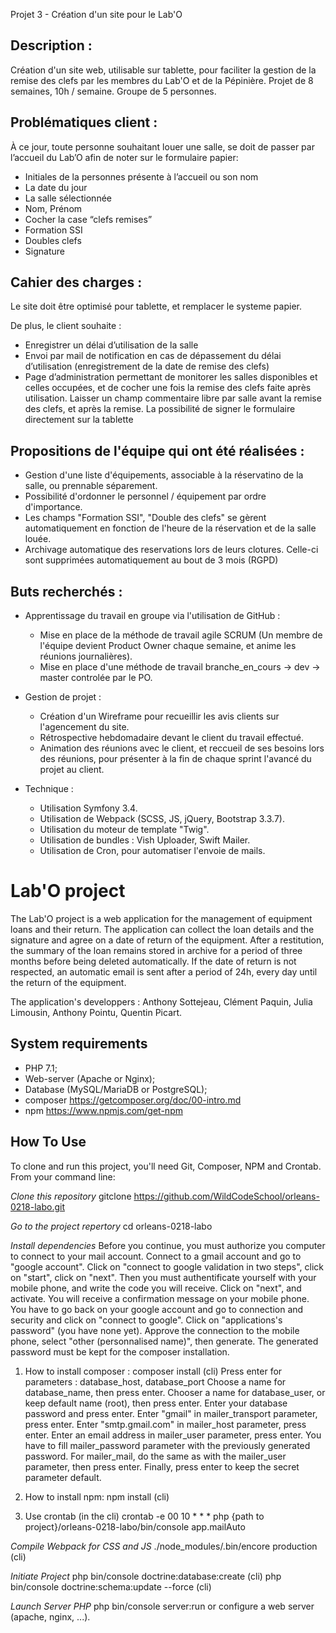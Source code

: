 Projet 3 - Création d'un site pour le Lab'O

## Description :

Création d'un site web, utilisable sur tablette, pour faciliter la gestion de la remise des clefs par les membres du Lab'O et de la Pépinière.
Projet de 8 semaines, 10h / semaine.
Groupe de 5 personnes.

## Problématiques client :

À ce jour, toute personne souhaitant louer une salle, se doit de passer par l’accueil du Lab’O afin de noter sur le formulaire papier:

  - Initiales de la personnes présente à l’accueil ou son nom
  - La date du jour
  - La salle sélectionnée
  - Nom, Prénom
  - Cocher la case “clefs remises”
  - Formation SSI
  - Doubles clefs
  - Signature

## Cahier des charges :

Le site doit être optimisé pour tablette, et remplacer le systeme papier.

De plus, le client souhaite :
  - Enregistrer un délai d’utilisation de la salle
  - Envoi par mail de notification en cas de dépassement du délai d’utilisation (enregistrement de la date de remise des clefs)
  - Page d’administration permettant de monitorer les salles disponibles et celles occupées, et de cocher une fois la remise des clefs faite après utilisation. Laisser un champ commentaire libre par salle avant la remise des clefs, et après la remise.
La possibilité de signer le formulaire directement sur la tablette

## Propositions de l'équipe qui ont été réalisées :

  - Gestion d'une liste d'équipements, associable à la réservatino de la salle, ou prennable séparement.
  - Possibilité d'ordonner le personnel / équipement par ordre d'importance.
  - Les champs "Formation SSI", "Double des clefs" se gèrent automatiquement en fonction de l'heure de la réservation et de la salle louée.
  - Archivage automatique des reservations lors de leurs clotures. Celle-ci sont supprimées automatiquement au bout de 3 mois (RGPD)

## Buts recherchés :
  - Apprentissage du travail en groupe via l'utilisation de GitHub :
      - Mise en place de la méthode de travail agile SCRUM (Un membre de l'équipe devient Product Owner chaque semaine, et anime les réunions journalières).
      - Mise en place d'une méthode de travail branche_en_cours -> dev -> master controlée par le PO.
      
  - Gestion de projet : 
      - Création d'un Wireframe pour recueillir les avis clients sur l'agencement du site.
      - Rétrospective hebdomadaire devant le client du travail effectué.
      - Animation des réunions avec le client, et reccueil de ses besoins lors des réunions, pour présenter à la fin de chaque sprint l'avancé du projet au client.
      
  - Technique :
      - Utilisation Symfony 3.4.
      - Utilisation de Webpack (SCSS, JS, jQuery, Bootstrap 3.3.7).
      - Utilisation du moteur de template "Twig".
      - Utilisation de bundles : Vish Uploader, Swift Mailer.
      - Utilisation de Cron, pour automatiser l'envoie de mails.


Lab'O project
========================

The Lab'O project is a web application for the management of equipment loans and their return. The application
can collect the loan details and the signature and agree on a date of return of the equipment. After a restitution, the 
summary of the loan remains stored in archive for a period of three months before being deleted
automatically. If the date of return is not respected, an automatic email is sent after a period of
24h, every day until the return of the equipment.  

The application's developpers : Anthony Sottejeau, Clément Paquin, Julia Limousin, Anthony Pointu, Quentin Picart.

System requirements
-------------------

* PHP 7.1;
* Web-server (Apache or Nginx);
* Database (MySQL/MariaDB or PostgreSQL);
* composer https://getcomposer.org/doc/00-intro.md
* npm https://www.npmjs.com/get-npm

How To Use
----------

To clone and run this project, you'll need Git, Composer, NPM and Crontab. From your command line:

*Clone this repository*
gitclone https://github.com/WildCodeSchool/orleans-0218-labo.git

*Go to the project repertory*
cd orleans-0218-labo

*Install dependencies*
Before you continue, you must authorize you computer to connect to your mail account.
Connect to a gmail account and go to "google account". Click on "connect to google validation in two steps", click on 
"start", click on "next".
Then you must authentificate yourself with your mobile phone, and write the code you will receive.
Click on "next", and activate.
You will receive a confirmation message on your mobile phone.
You have to go back on your google account and go to connection and security and click on "connect to google".
Click on "applications's password" (you have none yet). Approve the connection to the mobile phone, 
select "other (personnalised name)", then generate.
The generated password must be kept for the composer installation.

1) How to install composer :
composer install (cli)
Press enter for parameters : database_host, database_port
Choose a name for database_name, then press enter.
Chooser a name for database_user, or keep default name (root), then press enter.
Enter your database password and press enter.
Enter "gmail" in mailer_transport parameter, press enter.
Enter "smtp.gmail.com" in mailer_host parameter, press enter.
Enter an email address in mailer_user parameter, press enter.
You have to fill mailer_password parameter with the previously generated password.
For mailer_mail, do the same as with the mailer_user parameter, then press enter.
Finally, press enter to keep the secret parameter default.

2) How to install npm:
npm install (cli)

3) Use crontab (in the cli)
crontab -e 
00 10 * * * php {path to project}/orleans-0218-labo/bin/console app.mailAuto

*Compile Webpack for CSS and JS*
./node_modules/.bin/encore production (cli)

*Initiate Project*
php bin/console doctrine:database:create (cli)
php bin/console doctrine:schema:update --force (cli)

*Launch Server PHP*
php bin/console server:run or configure a web server (apache, nginx, ...).
